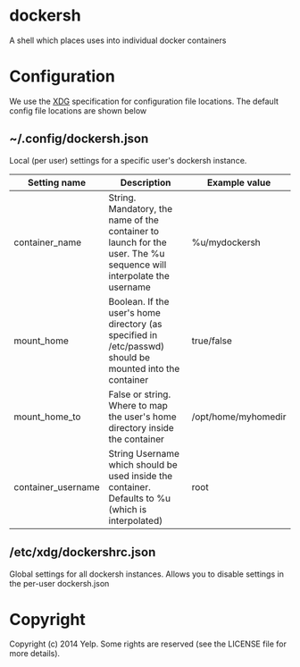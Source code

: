 dockersh
========

A shell which places uses into individual docker containers

Configuration
=============

We use the [XDG](http://standards.freedesktop.org/basedir-spec/basedir-spec-latest.html)
specification for configuration file locations. The default config file locations are shown below

~/.config/dockersh.json
-----------------------

Local (per user) settings for a specific user's dockersh instance.

Setting name  | Description   | Example value
------------- | ------------- | -------------
container_name  | String. Mandatory, the name of the container to launch for the user. The %u sequence will interpolate the username | %u/mydockersh
mount_home  | Boolean. If the user's home directory (as specified in /etc/passwd) should be mounted into the container | true/false
mount_home_to | False or string. Where to map the user's home directory inside the container | /opt/home/myhomedir
container_username | String Username which should be used inside the container. Defaults to %u (which is interpolated) | root


/etc/xdg/dockershrc.json
------------------------

Global settings for all dockersh instances. Allows you to disable settings
in the per-user dockersh.json 


Copyright
=========

Copyright (c) 2014 Yelp. Some rights are reserved (see the LICENSE file for more details).


